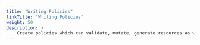 ```yaml
---
title: "Writing Policies"
linkTitle: "Writing Policies"
weight: 50
description: >
    Create policies which can validate, mutate, generate resources as well as perform verification of container images.
---
```

